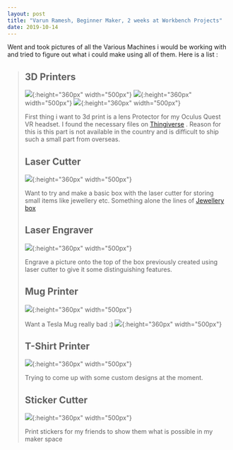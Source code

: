 ```yaml
---
layout: post
title: "Varun Ramesh, Beginner Maker, 2 weeks at Workbench Projects"
date: 2019-10-14
---
```

Went and took pictures of all the Various Machines i would be working with and tried to figure out what i could make using all of them. Here is a list :
>
>## 3D Printers ## 
>
>![](/Images/Week03/3DPrinter1.jpg){:height="360px" width="500px"}
>![](/Images/Week03/3DPrinter2.jpg){:height="360px" width="500px"}
>![](/Images/Week03/3DPrinter3.jpg){:height="360px" width="500px"}
>
>First thing i want to 3d print is a lens Protector for my Oculus Quest VR headset. I found the necessary files on [Thingiverse](https://www.thingiverse.com/thing:3653631) . Reason for this is this part is not available in the country and is difficult to ship such a small part from overseas.
>  
>## Laser Cutter ##
>
>![](/Images/Week03/LaserCutter.jpg){:height="360px" width="500px"}
>
>Want to try and make a basic box with the laser cutter for storing small items like jewellery etc.
>Something alone the lines of [Jewellery box](https://in.pinterest.com/pin/155303887160277693/)
>
>## Laser Engraver ##
>
>![](/Images/Week03/LaserEngraver.jpg){:height="360px" width="500px"}
>
>Engrave a picture onto the top of the box previously created using laser cutter to give it some distinguishing features.
>
>## Mug Printer ##
>
>![](/Images/Week03/MugPrinter.jpg){:height="360px" width="500px"}
>
>Want a Tesla Mug really bad :)
>![](/Images/Week03/teslamug.jpg){:height="360px" width="500px"}
>
>## T-Shirt Printer ##
>
>![](/Images/Week03/TshirtPrinter.jpg){:height="360px" width="500px"}
>
>Trying to come up with some custom designs at the moment.
>
>## Sticker Cutter ##
>
>![](/Images/Week03/StickerCutter.jpg){:height="360px" width="500px"}
>
>Print stickers for my friends to show them what is possible in my maker space
>

